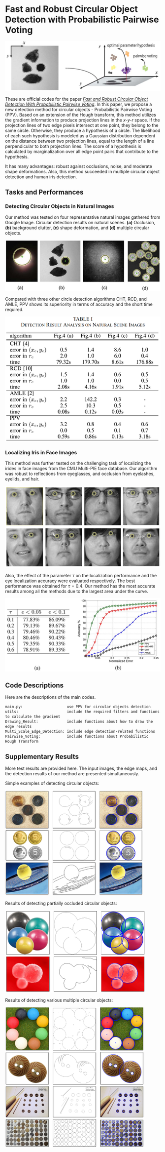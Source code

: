 # Fast and Robust Circular Object Detection with Probabilistic Pairwise Voting

<img src="https://github.com/learninginvision/PPV/blob/main/pic/Proposed%20method.png" alt="image-20230411104631752" style="zoom:80%;" />

These are official codes for the paper [*Fast and Robust Circular Object Detection With Probabilistic Pairwise Voting*](https://ieeexplore.ieee.org/document/6008626). In this paper, we propose a new detection method for circular objects - Probabilistic Pairwise Voting (PPV). Based on an extension of the Hough transform, this method utilizes the gradient information to produce projection lines in the *x-y-r* space. If the projection lines of two edge pixels intersect at one point, they belong to the same circle. Otherwise, they produce a hypothesis of a circle. The likelihood of each such hypothesis is modeled as a Gaussian distribution dependent on the distance between two projection lines, equal to the length of a line perpendicular to both projection lines. The score of a hypothesis is calculated by marginalization over all edge point pairs that contribute to the hypothesis.

It has many advantages: robust against occlusions, noise, and moderate shape deformations. Also, this method succeeded in multiple circular object detection and human iris detection.



## Tasks and Performances

### Detecting Circular Objects in Natural Images

Our method was tested on four representative natural images gathered from Google Image. Circular detection results on natural scenes. **(a)** Occlusion, **(b)** background clutter, **(c)** shape deformation, and **(d)** multiple circular objects.

<img src="https://github.com/learninginvision/PPV/blob/main/pic/Natural_results.png" alt="image-20230411105942277" style="zoom:75%;" />

Compared with three other circle detection algorithms CHT, RCD, and AMLE, PPV shows its superiority in terms of accuracy and the short time required.

<img src="https://github.com/learninginvision/PPV/blob/main/pic/Natural_table.png" alt="image-20230411111428191" style="zoom:60%;" />



### Localizing Iris in Face Images

This method was further tested on the challenging task of localizing the irides in face images from the CMU Multi-PIE face database. Our algorithm was robust to reflections from eyeglasses, and occlusion from eyelashes, eyelids, and hair.

<img src="https://github.com/learninginvision/PPV/blob/main/pic/Iris_results.png" alt="image-20230411112358346" style="zoom:67%;" /> 

Also, the effect of the parameter $\tau$ on the localization performance and the eye localization accuracy were evaluated respectively. The best performance was obtained for $\tau=0.4$. Our method has the most accurate results among all the methods due to the largest area under the curve.

<img src="https://github.com/learninginvision/PPV/blob/main/pic/Iris_table.png" alt="image-20230411113425165" style="zoom:50%;" />



## Code Descriptions

Here are the descriptions of the main codes.

```
main.py:					use PPV for circular objects detection
utils:						include the required filters and functions to calculate the gradient
Drawing_Result:				include functions about how to draw the edge results
Multi_Scale_Edge_Detection:	include edge detection-related functions
Pairwise_Voting:			include functions about Probabilistic Hough Transform
```



## Supplementary Results

More test results are provided here. The input images, the edge maps, and the detection results of our method are presented simultaneously.

Simple examples of detecting circular objects:

<img src="https://github.com/learninginvision/PPV/blob/main/pic/supplementary1.PNG" alt="supplementary1" style="zoom:75%;" />

Results of detecting partially occluded circular objects:

<img src="https://github.com/learninginvision/PPV/blob/main/pic/supplementary2.PNG" alt="supplementary2" style="zoom:76%;" />

 Results of detecting various multiple circular objects:

<img src="https://github.com/learninginvision/PPV/blob/main/pic/supplementary3.PNG" alt="supplementary3" style="zoom:68%;" />
